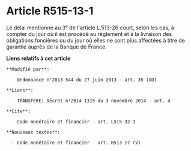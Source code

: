 # Article R515-13-1

Le délai mentionné au 3° de l'article      L.513-26 court, selon les cas, à compter du jour où il est procédé au règlement et
à la livraison des obligations foncières ou du jour où elles ne sont plus affectées à titre de garantie auprès de la Banque
de France.

**Liens relatifs à cet article**

	**Modifié par**:

	  - Ordonnance n°2013-544 du 27 juin 2013 - art. 35 (VD)

	**Liens**:

	  - TRANSFERE: Décret n°2014-1315 du 3 novembre 2014 - art. 4

	**Cite**:

	  - Code monétaire et financier - art. L515-32-1

	**Nouveaux textes**:

	  - Code monétaire et financier - art. R513-17 (V)
